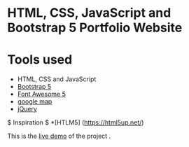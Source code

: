 HTML, CSS, JavaScript and Bootstrap 5 Portfolio Website
=======

# Tools used #
* HTML, CSS and JavaScript
* [Bootstrap 5](https://getbootstrap.com/docs/5.0/getting-started/introduction/)
* [Font Awesome 5](https://fontawesome.com/)
* [google map](https://www.embed-map.com/)
* [jQuery](https://jquery.com/)

$ Inspiration $
*[HTLM5]    (https://html5up.net/)

This is the [live demo](#) of the project . 

